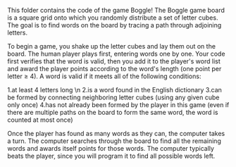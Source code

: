 This folder contains the code of the game Boggle! The Boggle game board is a square grid onto which you randomly distribute a set of letter cubes. The goal is to find words on the board by tracing a path through adjoining letters.

To begin a game, you shake up the letter cubes and lay them out on the board. The human player plays first, entering words one by one. Your code first verifies that the word is valid, then you add it to the player's word list and award the player points according to the word's length (one point per letter ≥ 4). A word is valid if it meets all of the following conditions:

1.at least 4 letters long \n
2.is a word found in the English dictionary
3.can be formed by connecting neighboring letter cubes (using any given cube only once)
4.has not already been formed by the player in this game (even if there are multiple paths on the board to form the same word, the word is counted at most once)

Once the player has found as many words as they can, the computer takes a turn. The computer searches through the board to find all the remaining words and awards itself points for those words. The computer typically beats the player, since you will program it to find all possible words left.
